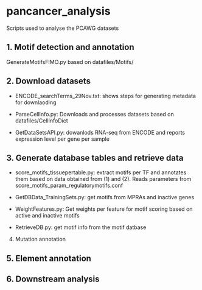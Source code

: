 # pancancer_analysis
Scripts used to analyse the PCAWG datasets

## 1. Motif detection and annotation
GenerateMotifsFIMO.py based on datafiles/Motifs/

## 2. Download datasets

- ENCODE_searchTerms_29Nov.txt: shows steps for generating metadata for downlaoding 

- ParseCellInfo.py: Downloads and processes datasets based on datafiles/CellInfoDict

- GetDataSetsAPI.py: dowanlods RNA-seq from ENCODE and reports expression level per gene per sample 


## 3. Generate database tables and retrieve data

- score_motifs_tissuepertable.py: extract motifs per TF and annotates them based on data obtained from (1) and (2). Reads parameters from score_motifs_param_regulatorymotifs.conf

- GetDBData_TrainingSets.py: get motifs from MPRAs and inactive genes

- WeightFeatures.py: Get weights per feature for motif scoring based on active and inactive motifs

- RetrieveDB.py: get motif info from the motif datbase

4. Mutation annotation


## 5. Element annotation


## 6. Downstream analysis
